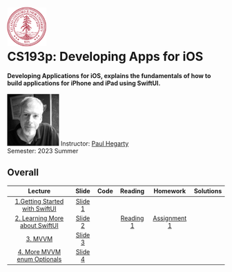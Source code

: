 <h1><img src="assests/stanford.svg" width="90" height="90" /> <br/> CS193p: Developing Apps for iOS</h1>
<b>Developing Applications for iOS, explains the fundamentals of how to build applications for iPhone and iPad using SwiftUI. </b>
<br />
<br />
<img src="assests/paul_hegarty.webp" width="120" height="120" />
<span>Instructor: <a href="https://explorecourses.stanford.edu/instructor/phegarty">Paul Hegarty</a></span>
<br />
<span>Semester: 2023 Summer</span>

## Overall
|                            Lecture                             |          Slide           | Code |               Reading               |                   Homework                   | Solutions |
|:--------------------------------------------------------------:|:------------------------:|:----:|:-----------------------------------:|:--------------------------------------------:| :----------: |
| [1.Getting Started with SwiftUI](https://youtu.be/bqu6BquVi2M) | [Slide 1](slides/l1.pdf) |      |                                     |                                              | |
| [2. Learning More about SwiftUI](https://youtu.be/3lahkdHEhW8) | [Slide 2](slides/l2.pdf) |      | [Reading 1](readings/reading_1.pdf) | [Assignment 1](assignments/assignment_1.pdf) | |
|            [3. MVVM](https://youtu.be/--qKOhdgJAs)             | [Slide 3](slides/l3.pdf) |      |                                     |                                              | |
|  [4. More MVVM enum Optionals](https://youtu.be/oWZOFSYS5GE)   | [Slide 4](slides/l4.pdf) |      |                                     |                                              | |
